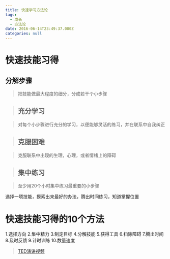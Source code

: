```yaml
---
title: 快速学习方法论
tags:
  - 成长
  - 方法论
date: 2016-06-14T23:49:37.000Z
categories: null
---
```


# 快速技能习得

## 分解步骤

> 把技能做最大程度的细分，分成若干个小步骤

> ## 充分学习

> 对每个小步骤进行充分的学习，以便能够灵活的练习，并在联系中自我纠正

> ## 克服困难

> 克服联系中出现的生理，心理，或者情绪上的障碍

> ## 集中练习

> 至少用20个小时集中练习最重要的小步骤

选择一项技能，摸索出来最好的办法，腾出时间练习，知道掌握位置
<!-- more -->
# 快速技能习得的10个方法

1.选择方向 2.集中精力 3.制定目标 4.分解技能 5.获得工具 6.扫除障碍 7.腾出时间 8.及时反馈 9.计时训练 10.数量速度

> [TED演讲视频](http://www.bilibili.com/video/av1911047/)
